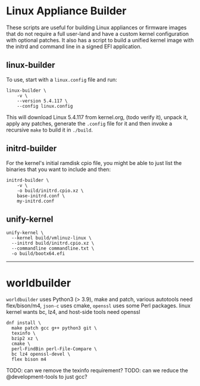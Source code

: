 # Linux Appliance Builder

These scripts are useful for building Linux appliances or firmware images that
do not require a full user-land and have a custom kernel configuration with
optional patches.  It also has a script to build a unified kernel image with
the initrd and command line in a signed EFI application.

## linux-builder

To use, start with a `linux.config` file and run:

```
linux-builder \
    -v \
    --version 5.4.117 \
    --config linux.config
```

This will download Linux 5.4.117 from kernel.org, (todo verify it),
unpack it, apply any patches, generate the `.config` file for it
and then invoke a recursive `make` to build it in `./build`.

## initrd-builder

For the kernel's initial ramdisk cpio file, you might be able to just
list the binaries that you want to include and then:

```
initrd-builder \
    -v \
    -o build/initrd.cpio.xz \
    base-initrd.conf \
    my-initrd.conf
```

## unify-kernel

```
unify-kernel \
  --kernel build/vmlinuz-linux \
  --initrd build/initrd.cpio.xz \
  --commandline commandline.txt \
  -o build/bootx64.efi
```
 
 

----

# worldbuilder

`worldbuilder` uses Python3 (> 3.9), make and patch,
various autotools need flex/bison/m4,
`json-c` uses cmake,
`openssl` uses some Perl packages.
linux kernel wants bc, lz4, and host-side tools need openssl

```
dnf install \
  make patch gcc g++ python3 git \
  texinfo \
  bzip2 xz \
  cmake \
  perl-FindBin perl-File-Compare \
  bc lz4 openssl-devel \
  flex bison m4
```

TODO: can we remove the texinfo requirement?
TODO: can we reduce the @development-tools to just gcc?

